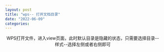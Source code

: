 ```yaml
---
layout: post
title: "wps-- 打开文档目录"
date: "2022-06-09"
categories: 
---
```

<p style="text-align:center;">WPS打开文件，进入view页面，此时默认目录是隐藏的状态，只需要选择目录--样式--选择左侧或者右侧即可<img alt="" src="https://img-blog.csdnimg.cn/1428eaaa373f4ed19935357fd0026d93.png?x-oss-process=image/watermark,type_d3F5LXplbmhlaQ,shadow_50,text_Q1NETiBA6K645aKo44Gu5bCP6J206J22,size_20,color_FFFFFF,t_70,g_se,x_16"></p> 
<p></p>
